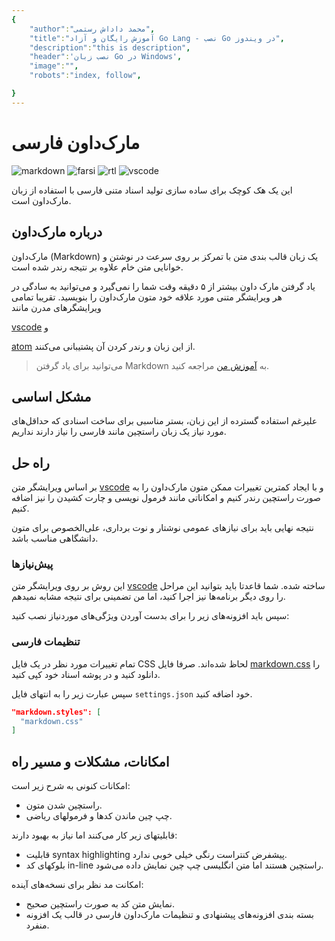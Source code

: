 ```yaml
---
{
    "author":"محمد داداش رستمی",
    "title":"آموزش رایگان و آزاد Go Lang - نصب Go در ویندوز",
    "description":"this is description",
    "header":'نصب زبان Go در Windows',
    "image":"",
    "robots":"index, follow",

}
---
```



# مارک‌داون فارسی

![markdown](images/markdown.png)
![farsi](images/farsi.png)
![rtl](images/rtl.png)
![vscode](images/vscode.png)

این یک هک کوچک برای ساده سازی تولید اسناد متنی فارسی با استفاده از زبان مارک‌داون است.

## درباره مارک‌داون

مارک‌داون (Markdown) یک زبان قالب بندی متن با تمرکز بر روی سرعت در نوشتن و خوانایی متن خام علاوه بر نتیجه رندر شده است.

یاد گرفتن مارک داون بیشتر از ۵ دقیقه وقت شما را نمی‌گیرد و می‌توانید به سادگی در هر ویرایشگر متنی مورد علاقه خود متون مارک‌داون را بنویسید. تقریبا تمامی ویرایشگرهای مدرن مانند

[vscode](https://code.visualstudio.com/)
و

[atom](https://atom.io/)
از این زبان و رندر کردن آن پشتیبانی می‌کنند.

> می‌توانید برای یاد گرفتن Markdown به
> [آموزش من](learn-MD.md)
>  مراجعه کنید.

## مشکل اساسی

علیرغم استفاده گسترده از این زبان، بستر مناسبی برای ساخت اسنادی که حداقل‌های مورد نیاز یک زبان راستچین مانند فارسی را نیاز دارند نداریم.

## راه حل

بر اساس ویرایشگر متن
[vscode](https://code.visualstudio.com/)
و با ایجاد کمترین تغییرات ممکن متون مارک‌داون را به صورت راستچین رندر کنیم و امکاناتی مانند فرمول نویسی و چارت کشیدن را نیز اضافه کنیم.

نتیجه نهایی باید برای نیازهای عمومی نوشتار و نوت برداری، علی‌الخصوص برای متون دانشگاهی مناسب باشد.

### پیش‌نیازها

این روش بر روی ویرایشگر متن
[vscode](https://code.visualstudio.com/)
ساخته شده. شما قاعدتا باید بتوانید این مراحل را روی دیگر برنامه‌ها نیز اجرا کنید، اما من تضمینی برای نتیجه مشابه نمیدهم.

سپس باید افزونه‌های زیر را برای بدست آوردن ویژگی‌های موردنیاز نصب کنید:

### تنظیمات فارسی

تمام تغییرات مورد نظر در یک فایل
CSS
لحاظ شده‌اند. صرفا فایل
[markdown.css](markdown.css)
را دانلود کنید و در پوشه اسناد خود کپی کنید.

سپس عبارت زیر را به انتهای فایل
`settings.json`
خود اضافه کنید.

```json
"markdown.styles": [
  "markdown.css"
]
```

## امکانات، مشکلات و مسیر راه

امکانات کنونی به شرح زیر است:

- راستچین شدن متون.
- چپ چین ماندن کدها و فرمولهای ریاضی.

قابلیتهای زیر کار می‌کنند اما نیاز به بهبود دارند:

- قابلیت
  syntax highlighting
  پیشفرض کنتراست رنگی خیلی خوبی ندارد.
- بلوکهای کد
  in-line
  راستچین هستند اما متن انگلیسی چپ چین نمایش داده می‌شود.

امکانت مد نظر برای نسخه‌های آینده:

- نمایش متن کد به صورت راستچین صحیح.
- بسته بندی افزونه‌های پیشنهادی و تنظیمات مارک‌داون فارسی در قالب یک افزونه منفرد.